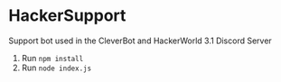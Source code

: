 # HackerSupport
 Support bot used in the CleverBot and HackerWorld 3.1 Discord Server  
   
   
1. Run `npm install`  
2. Run `node index.js`  
